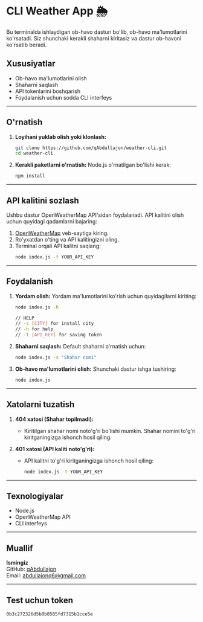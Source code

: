 # CLI Weather App 🌦️

Bu terminalda ishlaydigan ob-havo dasturi bo'lib, ob-havo ma'lumotlarini ko'rsatadi. Siz shunchaki kerakli shaharni kiritasiz va dastur ob-havoni ko'rsatib beradi.

## Xususiyatlar

- Ob-havo ma'lumotlarini olish
- Shaharni saqlash
- API tokenlarini boshqarish
- Foydalanish uchun sodda CLI interfeys

---

## O'rnatish

1. **Loyihani yuklab olish yoki klonlash:**

   ```bash
   git clone https://github.com/qAbdullajon/weather-cli.git
   cd weather-cli
   ```

2. **Kerakli paketlarni o'rnatish:**
   Node.js o'rnatilgan bo'lishi kerak:
   ```bash
   npm install
   ```

---

## API kalitini sozlash

Ushbu dastur OpenWeatherMap API'sidan foydalanadi. API kalitini olish uchun quyidagi qadamlarni bajaring:

1. [OpenWeatherMap](https://openweathermap.org/api) veb-saytiga kiring.
2. Ro'yxatdan o'ting va API kalitingizni oling.
3. Terminal orqali API kalitni saqlang:
   ```bash
   node index.js -t YOUR_API_KEY
   ```

---

## Foydalanish

1. **Yordam olish:**
   Yordam ma'lumotlarini ko'rish uchun quyidagilarni kiriting:

   ```bash
   node index.js -h

   // HELP
   // -s [CITY] for install city
   // -h for help
   // -t [API_KEY] for saving token
   ```

2. **Shaharni saqlash:**
   Default shaharni o'rnatish uchun:

   ```bash
   node index.js -s "Shahar nomi"
   ```

3. **Ob-havo ma'lumotlarini olish:**
   Shunchaki dastur ishga tushiring:
   ```bash
   node index.js
   ```

---

## Xatolarni tuzatish

1. **404 xatosi (Shahar topilmadi):**

   - Kiritilgan shahar nomi noto'g'ri bo'lishi mumkin. Shahar nomini to'g'ri kiritganingizga ishonch hosil qiling.

2. **401 xatosi (API kaliti noto'g'ri):**
   - API kalitni to'g'ri kiritganingizga ishonch hosil qiling:
     ```bash
     node index.js -t YOUR_API_KEY
     ```

---

## Texnologiyalar

- Node.js
- OpenWeatherMap API
- CLI interfeys

---

## Muallif

**Ismingiz**  
GitHub: [qAbdullajon](https://github.com/qAbdullajon)  
Email: abdullajonq6@gmail.com

---

## Test uchun token

```bash
0b3c272326d5b8b8585fd7315b1cce5e
```
